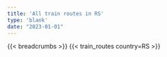 ```yaml
---
title: 'All train routes in RS'
type: 'blank'
date: "2023-01-01"
---
```


{{< breadcrumbs >}}
{{< train_routes country=RS >}}
